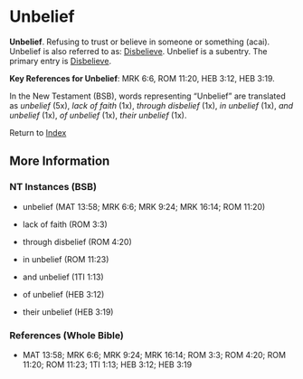 # Unbelief
**Unbelief**. 
Refusing to trust or believe in someone or something (acai). 
Unbelief is also referred to as: 
[Disbelieve](Disbelieve.md). 
Unbelief is a subentry. The primary entry is 
[Disbelieve](Disbelieve.md). 


**Key References for Unbelief**: 
MRK 6:6, ROM 11:20, HEB 3:12, HEB 3:19. 




In the New Testament (BSB), words representing “Unbelief” are translated as 
*unbelief* (5x), *lack of faith* (1x), *through disbelief* (1x), *in unbelief* (1x), *and unbelief* (1x), *of unbelief* (1x), *their unbelief* (1x). 


Return to [Index](00-Index.md)

## More Information

### NT Instances (BSB)

* unbelief (MAT 13:58; MRK 6:6; MRK 9:24; MRK 16:14; ROM 11:20)

* lack of faith (ROM 3:3)

* through disbelief (ROM 4:20)

* in unbelief (ROM 11:23)

* and unbelief (1TI 1:13)

* of unbelief (HEB 3:12)

* their unbelief (HEB 3:19)



### References (Whole Bible)

* MAT 13:58; MRK 6:6; MRK 9:24; MRK 16:14; ROM 3:3; ROM 4:20; ROM 11:20; ROM 11:23; 1TI 1:13; HEB 3:12; HEB 3:19



